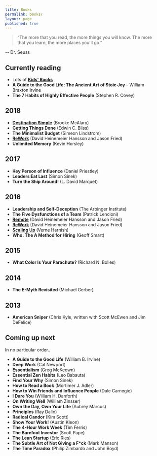 ```yaml
---
title: Books
permalink: books/
layout: page
published: true
---
```


>“The more that you read, the more things you will know. The more that you learn, the more places you'll go.”

\-- Dr. Seuss

## Currently reading
- Lots of [**Kids' Books**](/kidsbooks)
- **A Guide to the Good Life: The Ancient Art of Stoic Joy** - William Braxton Irvine
- **The 7 Habits of Highly Effective People** (Stephen R. Covey)

## 2018

- [**Destination Simple**](/books/destination-simple) (Brooke McAlary)
- **Getting Things Done** (Edwin C. Bliss)
- **The Minimalist Budget** (Simeon Lindstrom)
- [**ReWork**](/books/rework) (David Heinemeier Hansson and Jason Fried)
- **Unlimited Memory** (Kevin Horsley)

## 2017

- **Key Person of Influence** (Daniel Priestley)
- **Leaders Eat Last** (Simon Sinek)
- **Turn the Ship Around!** (L. David Marquet)

## 2016

- **Leadership and Self-Deception** (The Arbinger Institute)
- **The Five Dysfunctions of a Team** (Patrick Lencioni)
- [**Remote**](/books/remote) (David Heinemeier Hansson and Jason Fried)
- [**ReWork**](/books/rework) (David Heinemeier Hansson and Jason Fried)
- [**Scaling Up**](/books/scaling-up) (Verne Harnish)
- **Who: The A Method for Hiring** (Geoff Smart)

## 2015

- **What Color Is Your Parachute?** (Richard N. Bolles)

## 2014

- **The E-Myth Revisited** (Michael Gerber)

## 2013

- **American Sniper** (Chris Kyle, written with Scott McEwen and Jim DeFelice)

## Coming up next

In no particular order..

- **A Guide to the Good Life** (William B. Irvine)
- **Deep Work** (Cal Newport)
- **Essentialism** (Greg McKeown)
- **Essential Zen Habits** (Leo Babauta)
- **Find Your Why** (Simon Sinek)
- **How to Read a Book** (Mortimer J. Adler)
- **How to Win Friends and Influence People** (Dale Carnegie)
- **I Dare You** (William H. Danforth)
- **On Writing Well** (William Zinsser)
- **Own the Day, Own Your Life** (Aubrey Marcus)
- **Principles** (Ray Dalio)
- **Radical Candor** (Kim Scott)
- **Show Your Work!** (Austin Kleon)
- **The 4-Hour Work Week** (Tim Ferris)
- **The Barefoot Investor** (Scott Pape)
- **The Lean Startup** (Eric Ries)
- **The Subtle Art of Not Giving a F\*ck** (Mark Manson)
- **The Time Paradox** (Philip Zimbardo and John Boyd)